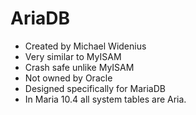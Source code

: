 # AriaDB

* Created by Michael Widenius
* Very similar to MyISAM
* Crash safe unlike MyISAM
* Not owned by Oracle
* Designed specifically for MariaDB
* In Maria 10.4 all system tables are Aria.